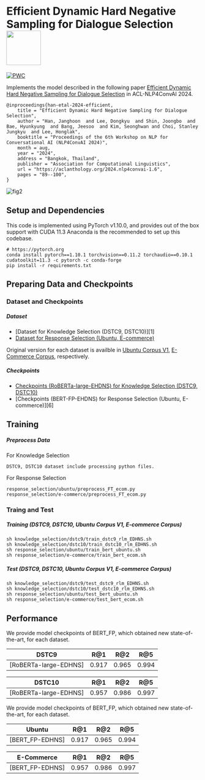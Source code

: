 Efficient Dynamic Hard Negative Sampling for Dialogue Selection <img src="https://pytorch.org/assets/images/logo-dark.svg" width = "90" align=center />
====================================
[![PWC](https://img.shields.io/endpoint.svg?url=https://paperswithcode.com/badge/fine-grained-post-training-for-improving/conversational-response-selection-on-ubuntu-1)](https://paperswithcode.com/sota/conversational-response-selection-on-ubuntu-1?p=fine-grained-post-training-for-improving)


Implements the model described in the following paper [Efficient Dynamic Hard Negative Sampling for Dialogue Selection](https://aclanthology.org/2024.nlp4convai-1.6/) in ACL-NLP4ConvAI 2024.

```
@inproceedings{han-etal-2024-efficient,
    title = "Efficient Dynamic Hard Negative Sampling for Dialogue Selection",
    author = "Han, Janghoon  and Lee, Dongkyu  and Shin, Joongbo  and Bae, Hyunkyung  and Bang, Jeesoo  and Kim, Seonghwan and Choi, Stanley Jungkyu  and Lee, Honglak",
    booktitle = "Proceedings of the 6th Workshop on NLP for Conversational AI (NLP4ConvAI 2024)",
    month = aug,
    year = "2024",
    address = "Bangkok, Thailand",
    publisher = "Association for Computational Linguistics",
    url = "https://aclanthology.org/2024.nlp4convai-1.6",
    pages = "89--100",
}
```
![fig2](https://github.com/user-attachments/assets/6d5274f3-51ba-4ce6-a8ed-285947d3edb1)

Setup and Dependencies
----------------------

This code is implemented using PyTorch v1.10.0, and provides out of the box support with CUDA 11.3
Anaconda is the recommended to set up this codebase.
```
# https://pytorch.org
conda install pytorch==1.10.1 torchvision==0.11.2 torchaudio==0.10.1 cudatoolkit=11.3 -c pytorch -c conda-forge
pip install -r requirements.txt
```


Preparing Data and Checkpoints
-------------

### Dataset and Checkpoints

##### Dataset
- [Dataset for Knowledge Selection (DSTC9, DSTC10)][1]
- [Dataset for Response Selection (Ubuntu, E-commerce)][2]

Original version for each dataset is availble in [Ubuntu Corpus V1][3], [E-Commerce Corpus][4], respectively.

##### Checkpoints
- [Checkpoints (RoBERTa-large-EHDNS) for Knowledge Selection (DSTC9, DSTC10)][5]
- [Checkpoints (BERT-FP-EHDNS) for Response Selection (Ubuntu, E-commerce)][6]


Training
--------

##### Preprocess Data
For Knowledge Selection
```
DSTC9, DSTC10 dataset include processing python files.
```
For Response Selection
```
response_selection/ubuntu/preprocess_FT_ecom.py
response_selection/e-commerce/preprocess_FT_ecom.py
```


### Traing and Test

##### Training (DSTC9, DSTC10, Ubuntu Corpus V1, E-commerce Corpus)

```shell
sh knowledge_selection/dstc9/train_dstc9_rlm_EDHNS.sh
sh knowledge_selection/dstc10/train_dstc10_rlm_EDHNS.sh
sh response_selection/ubuntu/train_bert_ubuntu.sh
sh response_selection/e-commerce/train_bert_ecom.sh
```

##### Test (DSTC9, DSTC10, Ubuntu Corpus V1, E-commerce Corpus)
```shell
sh knowledge_selection/dstc9/test_dstc9_rlm_EDHNS.sh
sh knowledge_selection/dstc10/test_dstc10_rlm_EDHNS.sh
sh response_selection/ubuntu/test_bert_ubuntu.sh
sh response_selection/e-commerce/test_bert_ecom.sh
```

Performance
----------

We provide model checkpoints of BERT_FP, which obtained new state-of-the-art, for each dataset.

|DSTC9           | R@1   | R@2   | R@5   |
| -------------- | ----- | ----- | ----- |
| [RoBERTa-large-EDHNS] | 0.917 | 0.965 | 0.994 |

| DSTC10         | R@1   | R@2   | R@5   |
| -------------- | ----- | ----- | ----- |
| [RoBERTa-large-EDHNS] | 0.957 | 0.986 | 0.997 |



We provide model checkpoints of BERT_FP, which obtained new state-of-the-art, for each dataset.

| Ubuntu         | R@1   | R@2   | R@5   |
| -------------- | ----- | ----- | ----- |
| [BERT_FP-EDHNS] | 0.917 | 0.965 | 0.994 |

| E-Commerce     | R@1   | R@2   | R@5   |
| -------------- | ----- | ----- | ----- |
| [BERT_FP-EDHNS] | 0.957 | 0.986 | 0.997 |


[2]: https://github.com/taesunwhang/BERT-ResSel
[3]: https://drive.google.com/file/d/1-4E0eEjyp7n_F75TEh7OKrpYPK4GLNoE/view?usp=sharing
[4]: https://drive.google.com/file/d/1n2zigNDiIArWtsiV9iUQLwfSBgtNn7ws/view?usp=sharing
[5]: https://drive.google.com/file/d/16Rv8rSRneq7gfPRkpFZseNYfswuoqI4-/view?usp=sharing
[3]: https://www.dropbox.com/s/2fdn26rj6h9bpvl/ubuntu_data.zip
[4]: https://github.com/cooelf/DeepUtteranceAggregation
